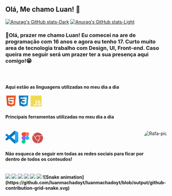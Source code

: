 ## Olá, Me chamo Luan! 👋

[![Anurag's GitHub stats-Dark](https://github-readme-stats.vercel.app/api?username=luanmachadoyt&show_icons=true&theme=dark#gh-dark-mode-only)](https://github.com/anuraghazra/github-readme-stats#gh-dark-mode-only)
[![Anurag's GitHub stats-Light](https://github-readme-stats.vercel.app/api?username=luanmachadoyt&show_icons=true&theme=default#gh-light-mode-only)](https://github.com/anuraghazra/github-readme-stats#gh-light-mode-only)

<h3>🎈Olá, prazer me chamo Luan! Eu comecei na are de programação com 16 anos e agora eu tenho 17. Curto muito area de tecnologia trabalho com Design, UI, Front-end. Caso queira me seguir será um prazer ter a sua presença aqui comigo!😁</h3></br>

##

<h4> Aqui estão as linguagens utilizadas no meu dia a dia</h4>

<a href=""><img style="width: 35px" src="https://raw.githubusercontent.com/devicons/devicon/master/icons/html5/html5-original.svg" alt="" /></a>
<img style="width: 35px" src="https://raw.githubusercontent.com/devicons/devicon/master/icons/css3/css3-original.svg" alt="" />
<img style="width: 35px" src="https://raw.githubusercontent.com/devicons/devicon/master/icons/javascript/javascript-plain.svg" alt="" />


<h4> Principais ferramentas utilizadas no meu dia a dia</h4>
<div style="display: inline_block"><br>
<a href=""><img style="width: 40px" src="https://raw.githubusercontent.com/devicons/devicon/master/icons/vscode/vscode-original.svg" alt="" /></a>
<img style="width: 35px" src="https://raw.githubusercontent.com/devicons/devicon/master/icons/figma/figma-original.svg" alt="" />
<img style="width: 35px" src="https://raw.githubusercontent.com/devicons/devicon/master/icons/chrome/chrome-plain.svg" alt="" />
<img align="right" alt="Rafa-pic" height="150" style="border-radius:15%;" src="https://avatars.githubusercontent.com/u/94332377?v=4">
  
</div>

<h4> Não esqueca de seguir em todas as redes sociais para ficar por dentro de todos os conteudos!<h4></br>
      
      
<div> 
  <a href="https://www.youtube.com/" target="_blank"><img src="https://img.shields.io/badge/YouTube-FF0000?style=for-the-badge&logo=youtube&logoColor=white" target="_blank"></a>
  <a href="https://instagram.com/luanmachadoyt" target="_blank"><img src="https://img.shields.io/badge/-Instagram-%23E4405F?style=for-the-badge&logo=instagram&logoColor=white" target="_blank"></a>
 	<a href="https://www.twitch.tv/luanmachadoyt" target="_blank"><img src="https://img.shields.io/badge/Twitch-9146FF?style=for-the-badge&logo=twitch&logoColor=white" target="_blank"></a>
 <a href="https://discord.gg/" target="_blank"><img src="https://img.shields.io/badge/Discord-7289DA?style=for-the-badge&logo=discord&logoColor=white" target="_blank"></a> 
  <a href = "mailto:machado.luandealmeida@gmail.com"><img src="https://img.shields.io/badge/-Gmail-%23333?style=for-the-badge&logo=gmail&logoColor=white" target="_blank"></a>
  <a href="https://www.linkedin.com/in/luan-de-almeida-machado-9789721b3/" target="_blank"><img src="https://img.shields.io/badge/-LinkedIn-%230077B5?style=for-the-badge&logo=linkedin&logoColor=white" target="_blank"></a> 
  ![Snake animation](https://github.com/luanmachadoyt/luanmachadoyt/blob/output/github-contribution-grid-snake.svg)

</div>

